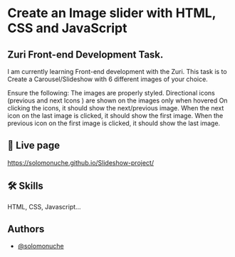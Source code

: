 
# Create an Image slider with HTML, CSS and JavaScript 

## Zuri Front-end Development Task.

I am currently learning Front-end development with the Zuri. This task is to Create a Carousel/Slideshow with 6 different images of  your choice. 

Ensure the following:
The images are properly styled.
Directional icons (previous and next Icons ) are shown on the images only when hovered
On clicking the icons, it should show the next/previous image. 
When the next icon on the last image is clicked, it should show the first image.
When the previous icon on the first image is clicked, it should show the last image.
## 🚀 Live page
https://solomonuche.github.io/Slideshow-project/

## 🛠 Skills
HTML, CSS, Javascript...


## Authors

- [@solomonuche](https://www.github.com/solomonuche)

